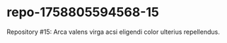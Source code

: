 # repo-1758805594568-15
Repository #15: Arca valens virga acsi eligendi color ulterius repellendus.
